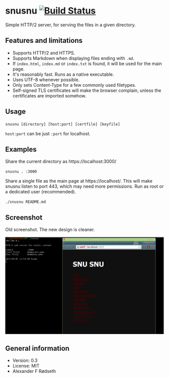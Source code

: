 # snusnu [![Build Status](https://travis-ci.org/xyproto/snusnu.svg?branch=master)](https://travis-ci.org/xyproto/snusnu)

Simple HTTP/2 server, for serving the files in a given directory.


Features and limitations
------------------------

* Supports HTTP/2 and HTTPS.
* Supports Markdown when displaying files ending with `.md`.
* If `index.html`, `index.md` or `index.txt` is found, it will be used for the main page.
* It's reasonably fast. Runs as a native executable.
* Uses UTF-8 whenever possible.
* Only sets Content-Type for a few commonly used filetypes.
* Self-signed TLS certificates will make the browser complain, unless the certificates are imported somehow.

Usage
-----

`snusnu [directory] [host:port] [certfile] [keyfile]`

`host:port` can be just `:port` for localhost.

Examples
------------------------------

Share the current directory as https://localhost:3000/

`snusnu . :3000`

Share a single file as the main page at https://localhost/. This will make snusnu listen to port 443, which may need more permissions. Run as root or a dedicated user (recommended).

`./snusnu README.md`

Screenshot
----------

Old screenshot. The new design is cleaner.

<img src="https://raw.githubusercontent.com/xyproto/snusnu/master/img/snusnu.png">

General information
-------------------

* Version: 0.3
* License: MIT
* Alexander F Rødseth

